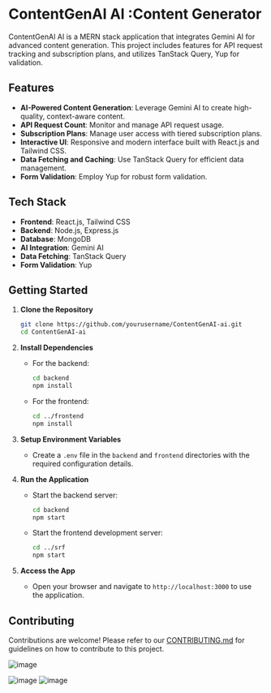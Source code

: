 
# ContentGenAI AI :Content Generator

ContentGenAI AI is a MERN stack application that integrates Gemini AI for advanced content generation. This project includes features for API request tracking and subscription plans, and utilizes TanStack Query, Yup for  validation.

## Features

- **AI-Powered Content Generation**: Leverage Gemini AI to create high-quality, context-aware content.
- **API Request Count**: Monitor and manage API request usage.
- **Subscription Plans**: Manage user access with tiered subscription plans.
- **Interactive UI**: Responsive and modern interface built with React.js and Tailwind CSS.
- **Data Fetching and Caching**: Use TanStack Query for efficient data management.
- **Form Validation**: Employ Yup for robust form validation.

## Tech Stack

- **Frontend**: React.js, Tailwind CSS
- **Backend**: Node.js, Express.js
- **Database**: MongoDB
- **AI Integration**: Gemini AI
- **Data Fetching**: TanStack Query
- **Form Validation**: Yup



## Getting Started

1. **Clone the Repository**
   ```bash
   git clone https://github.com/yourusername/ContentGenAI-ai.git
   cd ContentGenAI-ai
   ```

2. **Install Dependencies**
   - For the backend:
     ```bash
     cd backend
     npm install
     ```
   - For the frontend:
     ```bash
     cd ../frontend
     npm install
     ```

3. **Setup Environment Variables**
   - Create a `.env` file in the `backend` and `frontend` directories with the required configuration details.

4. **Run the Application**
   - Start the backend server:
     ```bash
     cd backend
     npm start
     ```
   - Start the frontend development server:
     ```bash
     cd ../srf
     npm start
     ```

5. **Access the App**
   - Open your browser and navigate to `http://localhost:3000` to use the application.

## Contributing

Contributions are welcome! Please refer to our [CONTRIBUTING.md](CONTRIBUTING.md) for guidelines on how to contribute to this project.

![image](https://github.com/user-attachments/assets/ac9202f0-21b8-4a5b-baf4-ed8ecb233950)

![image](https://github.com/user-attachments/assets/b62b7a5c-bf66-425e-a514-2139f3afb43e)
![image](https://github.com/user-attachments/assets/3930f066-e91d-482b-b4c8-9a9d0597fab0)


